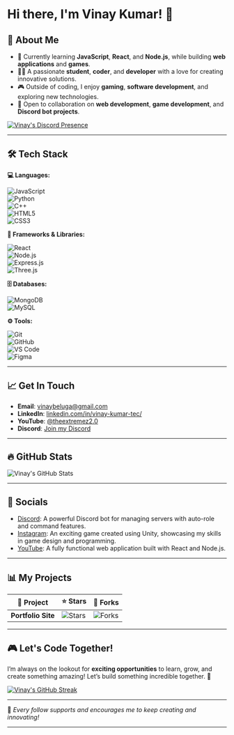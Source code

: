 # Hi there, I'm Vinay Kumar! 👋

## 🚀 About Me
- 🌱 Currently learning **JavaScript**, **React**, and **Node.js**, while building **web applications** and **games**.
- 👨‍💻 A passionate **student**, **coder**, and **developer** with a love for creating innovative solutions.
- 🎮 Outside of coding, I enjoy **gaming**, **software development**, and exploring new technologies.
- 💼 Open to collaboration on **web development**, **game development**, and **Discord bot projects**.

[![Vinay's Discord Presence](https://lanyard.cnrad.dev/api/877082451850178642)](https://discord.com/users/877082451850178642)

---

## 🛠 Tech Stack

**💻 Languages:**

![JavaScript](https://img.shields.io/badge/JavaScript-yellow?style=for-the-badge&logo=javascript&logoColor=white)  
![Python](https://img.shields.io/badge/Python-blue?style=for-the-badge&logo=python&logoColor=white)  
![C++](https://img.shields.io/badge/C++-00599C?style=for-the-badge&logo=cplusplus&logoColor=white)  
![HTML5](https://img.shields.io/badge/HTML5-orange?style=for-the-badge&logo=html5&logoColor=white)  
![CSS3](https://img.shields.io/badge/CSS3-blue?style=for-the-badge&logo=css3&logoColor=white)

**🧰 Frameworks & Libraries:**

![React](https://img.shields.io/badge/React-blue?style=for-the-badge&logo=react&logoColor=white)  
![Node.js](https://img.shields.io/badge/Node.js-green?style=for-the-badge&logo=node.js&logoColor=white)  
![Express.js](https://img.shields.io/badge/Express.js-black?style=for-the-badge&logo=express&logoColor=white)  
![Three.js](https://img.shields.io/badge/Three.js-black?style=for-the-badge&logo=three.js&logoColor=white)

**🗄 Databases:**

![MongoDB](https://img.shields.io/badge/MongoDB-green?style=for-the-badge&logo=mongodb&logoColor=white)  
![MySQL](https://img.shields.io/badge/MySQL-blue?style=for-the-badge&logo=mysql&logoColor=white)

**⚙️ Tools:**

![Git](https://img.shields.io/badge/Git-black?style=for-the-badge&logo=git&logoColor=white)  
![GitHub](https://img.shields.io/badge/GitHub-black?style=for-the-badge&logo=github&logoColor=white)  
![VS Code](https://img.shields.io/badge/VS%20Code-blue?style=for-the-badge&logo=visual-studio-code&logoColor=white)  
![Figma](https://img.shields.io/badge/Figma-blue?style=for-the-badge&logo=figma&logoColor=white)

---

## 📈 Get In Touch

- **Email**: [vinaybeluga@gmail.com](mailto:vinaybeluga@gmail.com)
- **LinkedIn**: [linkedin.com/in/vinay-kumar-tec/](https://www.linkedin.com/in/vinay-kumar-tec/)
- **YouTube**: [@theextremez2.0](https://www.youtube.com/@theextremez2.0?sub_confirmation=1)
- **Discord**: [Join my Discord](https://discord.gg/jeuUVHDh6k)

---

## 🔥 GitHub Stats

![Vinay's GitHub Stats](https://github-readme-stats.vercel.app/api?username=Extremez-Surya&show_icons=true&theme=radical&hide_border=true)

---

## 🌟 Socials

- [Discord](https://discord.gg/jeuUVHDh6k): A powerful Discord bot for managing servers with auto-role and command features.
- [Instagram](https://www.instagram.com/vinni_ily_143/): An exciting game created using Unity, showcasing my skills in game design and programming.
- [YouTube](https://www.youtube.com/@theextremez2.0?sub_confirmation=1): A fully functional web application built with React and Node.js.

---

## 📊 My Projects

| 📘 Project           | ⭐ Stars                                                                                     | 🤝 Forks                                                                                     |
| -------------------- | -------------------------------------------------------------------------------------------- | ------------------------------------------------------------------------------------------ |
| **Portfolio Site**    | ![Stars](https://img.shields.io/github/stars/Extremez-Surya/Vinay-Website?style=flat-square) | ![Forks](https://img.shields.io/github/forks/Extremez-Surya/Vinay-Website?style=flat-square) |

---

## 🎮 Let's Code Together!

I’m always on the lookout for **exciting opportunities** to learn, grow, and create something amazing! Let’s build something incredible together. 🚀

[![Vinay's GitHub Streak](https://github-readme-streak-stats.herokuapp.com/?user=Extremez-Surya&theme=tokyonight&hide_border=true)](https://github.com/Extremez-Surya)

---

🌟 _Every follow supports and encourages me to keep creating and innovating!_

---

